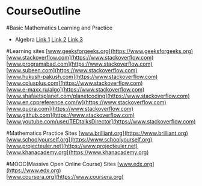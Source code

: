 # CourseOutline

#Basic Mathematics Learning and Practice
 + Algebra
   [Link 1](https://brilliant.org/math/algebra/algebraic-expressions)
   [Link 2](https://schoolyourself.org/learn)
   [Link 3](https://www.khanacademy.org/math/algebra-basics)

#Learning sites
[www.geeksforgeeks.org](https://www.geeksforgeeks.org)  
[www.stackoverflow.com](https://www.stackoverflow.com)  
[www.programabad.com](https://www.stackoverflow.com)  
[www.subeen.com](https://www.stackoverflow.com)  
[www.hukush-pakush.com](https://www.stackoverflow.com)  
[www.cplusplus.com](https://www.stackoverflow.com)  
[www.e-maxx.ru/algo](https://www.stackoverflow.com)  
[www.shafaetsplanet.com/planetcoding](https://www.stackoverflow.com)  
[www.en.cppreference.com/w](https://www.stackoverflow.com)  
[www.quora.com](https://www.stackoverflow.com)  
[www.github.com](https://www.stackoverflow.com)  
[www.youtube.com/user/TEDtalksDirector](https://www.stackoverflow.com)  

#Mathematics Practice Sites
[www.brilliant.org](https://www.brilliant.org)  
[www.schoolyourself.org](https://www.schoolyourself.org)  
[www.projecteuler.net](https://www.projecteuler.net)  
[www.khanacademy.org](https://www.khanacademy.org)  

#MOOC(Massive Open Online Course) Sites
[www.edx.org](https://www.edx.org)  
[www.coursera.org](https://www.coursera.org)  
